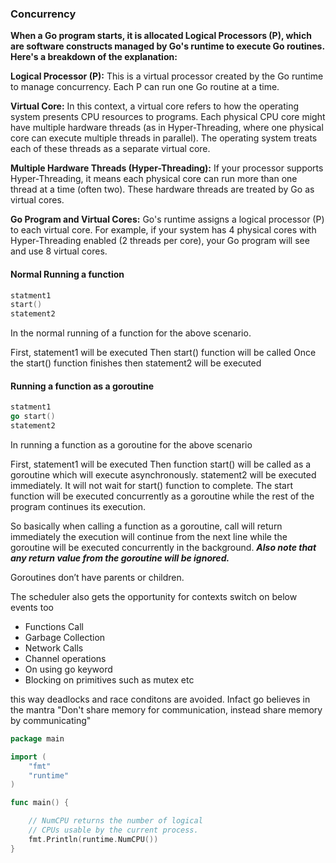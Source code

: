 ### Concurrency
__When a Go program starts, it is allocated Logical Processors (P), which are software constructs managed by Go's runtime to execute Go routines. Here's a breakdown of the explanation:__

**Logical Processor (P):** This is a virtual processor created by the Go runtime to manage concurrency. Each P can run one Go routine at a time.

**Virtual Core:** In this context, a virtual core refers to how the operating system presents CPU resources to programs. Each physical CPU core might have multiple hardware threads (as in Hyper-Threading, where one physical core can execute multiple threads in parallel). The operating system treats each of these threads as a separate virtual core.

**Multiple Hardware Threads (Hyper-Threading):** If your processor supports Hyper-Threading, it means each physical core can run more than one thread at a time (often two). These hardware threads are treated by Go as virtual cores.

**Go Program and Virtual Cores:** Go's runtime assigns a logical processor (P) to each virtual core. For example, if your system has 4 physical cores with Hyper-Threading enabled (2 threads per core), your Go program will see and use 8 virtual cores.






#### Normal Running a function
```go
statment1
start()
statement2
```
In the normal running of a function for the above scenario.

First, statement1 will be executed
Then start() function will be called
Once the start() function finishes then statement2 will be executed

#### Running a function as a goroutine
```go
statment1
go start()
statement2
```
In running a function as a goroutine for the above scenario

First, statement1 will be executed
Then function start() will be called as a goroutine which will execute asynchronously.
statement2 will be executed immediately. It will not wait for start() function to complete. The start function will be executed concurrently as a goroutine while the rest
of the program continues its execution.

So basically when calling a function as a goroutine, call will return
immediately the execution will continue from the next line while the goroutine will be executed concurrently in the background. **_Also note that any return value from the goroutine will be ignored._**

Goroutines don’t have parents or children.

The scheduler also gets the opportunity for contexts switch on below events too

- Functions Call
- Garbage Collection
- Network Calls
- Channel operations
- On using go keyword
- Blocking on primitives such as mutex etc

this way deadlocks and race conditons are avoided. Infact go believes in the mantra
"Don't share memory
for communication, instead share memory by communicating"



```go
package main

import (
	"fmt"
	"runtime"
)

func main() {

    // NumCPU returns the number of logical
    // CPUs usable by the current process.
    fmt.Println(runtime.NumCPU())
}
```



